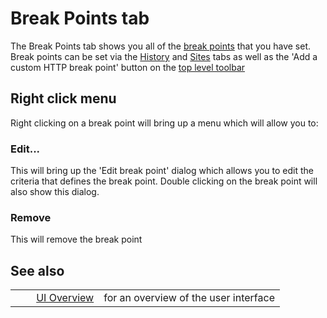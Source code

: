 # Break Points tab #

The Break Points tab shows you all of the [break points][] that you have set.
Break points can be set via the [History][] and [Sites][] tabs as well as the 'Add a custom HTTP break point' button on the [top level toolbar][]

## Right click menu ##

Right clicking on a break point will bring up a menu which will allow you to:

### Edit... ###

This will bring up the 'Edit break point' dialog which allows you to edit the criteria that defines the break point. Double clicking on the break point will also show this dialog.

### Remove ###

This will remove the break point

## See also ##

<table> 
 <tbody>
  <tr>
   <td>&nbsp;&nbsp;&nbsp;&nbsp;</td>
   <td> <a href="HelpUiOverview" rel="nofollow">UI Overview</a></td>
   <td>for an overview of the user interface</td>
  </tr> 
 </tbody>
</table>


[break points]: HelpStartConceptsBreakpoints
[History]: HelpUiTabsHistory
[Sites]: HelpUiTabsSites
[top level toolbar]: HelpUiTltoolbar